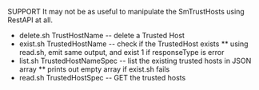 SUPPORT It may not be as useful to manipulate the SmTrustHosts using RestAPI at all.
* delete.sh TrustHostName -- delete a Trusted Host
* exist.sh TrustedHostName -- check if the TrustedHost exists
** using read.sh, emit same output, and exist 1 if responseType is error
* list.sh TrustedHostNameSpec -- list the existing trusted hosts in JSON array
** prints out empty array if exist.sh fails
* read.sh TrustedHostSpec  -- GET the trusted hosts
